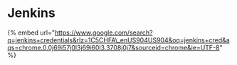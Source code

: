 # Jenkins

{% embed url="https://www.google.com/search?q=jenkins+credentials&rlz=1C5CHFA\_enUS904US904&oq=jenkins+cred&aqs=chrome.0.0j69i57j0l3j69i60l3.3708j0j7&sourceid=chrome&ie=UTF-8" %}



